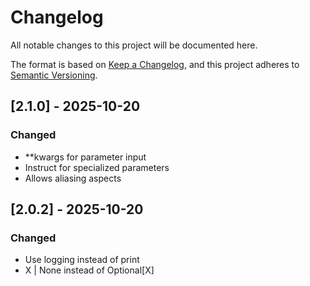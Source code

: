 # Changelog

All notable changes to this project will be documented here.

The format is based on [Keep a Changelog](https://keepachangelog.com/en/1.1.0/),
and this project adheres to [Semantic Versioning](https://semver.org/spec/v2.0.0.html).

## [2.1.0] - 2025-10-20
### Changed
- **kwargs for parameter input 
- Instruct for specialized parameters
- Allows aliasing aspects 

## [2.0.2] - 2025-10-20
### Changed
- Use logging instead of print
- X | None instead of Optional[X] 
